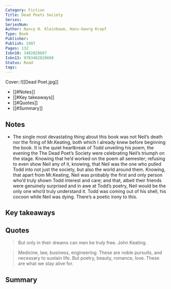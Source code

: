 ```yaml
---
Category: Fiction
Title: Dead Poets Society
Series: 
SeriesNum: 
Author: Nancy H. Kleinbaum, Hans-Georg Krapf
Type: Book
Publisher: 
Publish: 1997
Pages: 132
Isbn10: 3402028697
Isbn13: 9783402028698
Status: Read
tags: 
---
```


Cover::![[Dead Poet.jpg]]


- [[#Notes]]
- [[#Key takeaways]]
- [[#Quotes]]
- [[#Summary]]

## Notes

- The single most devastating thing about this book was not Neil’s death nor the firing of Mr.Keating, both which I already knew before beginning the book. It is the quiet heartbreak of Todd unveiling his poem, the evening the The Dead Poet’s Society were celebrating Neil’s triumph on the stage. Knowing that he’d worked on the poem all semester; refusing to even show Neil any of it, knowing, that Neil was the one who pulled Todd into not just the society, but also the world around them. Knowing, that apart from Mr.Keating, Neil was probably the first and only person who’d truly shown Todd interest and care; and that, albeit their friends were genuinely surprised and in awe at Todd’s poetry, Neil would be the only one who’d truly understand it. Todd was coming out of his shell, his cocoon while Neil was dying. There’s a poetic irony to this.

## Key takeaways

## Quotes

> But only in their dreams can men be truly free. John Keating.

> Medicine, law, business, engineering. These are noble pursuits, and necessary to sustain life. But poetry, beauty, romance, love. These are what we stay alive for.

  

## Summary